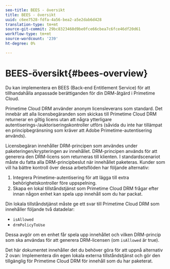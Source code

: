 ```yaml
---
seo-title: BEES - översikt
title: BEES - översikt
uuid: c6ee7528-fdfa-4a56-bea2-a5e2dab6d428
translation-type: tm+mt
source-git-commit: 29bc8323460d9be0fce66cbea7c6fce46df20d61
workflow-type: tm+mt
source-wordcount: '239'
ht-degree: 0%

---
```



# BEES-översikt{#bees-overview}

Du kan implementera en BEES (Back-end Entitlement Service) för att tillhandahålla anpassade berättiganden för din DRM-åtgärd i Primetime Cloud.

Primetime Cloud DRM använder anonym licensleverans som standard. Det innebär att alla licensbegäranden som skickas till Primetime Cloud DRM returnerar en giltig licens utan att några ytterligare autentiserings-/auktoriseringskontroller utförs (såvida du inte har tillämpat en principbegränsning som kräver att Adobe Primetime-autentisering används).

Licensbegäran innehåller DRM-principen som användes under paketeringen/krypteringen av innehållet. DRM-principen används för att generera den DRM-licens som returneras till klienten. I standardscenariot måste du fatta alla DRM-principbeslut när innehållet paketeras. Kunder som vill ha bättre kontroll över dessa arbetsflöden har följande alternativ:

1. Integrera Primetime-autentisering för att lägga till extra behörighetskontroller före uppspelning.
1. Skapa en lokal tillståndstjänst som Primetime Cloud DRM frågar efter innan någon enhet kan spela upp innehåll som du har packat.

Din lokala tillståndstjänst måste ge ett svar till Primetime Cloud DRM som innehåller följande två datadelar:

* `isAllowed`
* `drmPolicyToUse`

Dessa avgör om en enhet får spela upp innehållet och vilken DRM-princip som ska användas för att generera DRM-licensen (om `isAllowed` är true).

Det här dokumentet innehåller det du behöver göra för att uppnå alternativ 2 ovan: Implementera din egen lokala externa tillståndstjänst och gör den tillgänglig för Primetime Cloud DRM för innehåll som du har paketerat.
